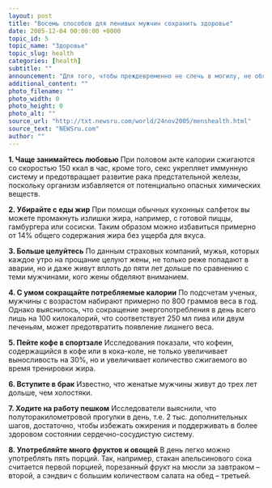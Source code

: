 ```yaml
---
layout: post
title: "Восемь способов для ленивых мужчин сохранить здоровье"
date: 2005-12-04 00:00:00 +0000
topic_id: 5
topic_name: "Здоровье"
topic_slug: health
categories: [health]
subtitle: ""
announcement: "Для того, чтобы преждевременно не слечь в могилу, не обязательно быть помешанным на здоровом образе жизни и часами истязать себя в спортзале. Британский таблоид Daily Mirror предлагает мужчинам несколько способов положительно повлиять на свое здоровье, которые не потребуют никаких дополнительных усилий и жертв."
additional_content: ""
photo_filename: ""
photo_width: 0
photo_height: 0
photo_alt: ""
source_url: "http://txt.newsru.com/world/24nov2005/menshealth.html"
source_text: "NEWSru.com"
author: ""
---
```

<strong>1. Чаще занимайтесь любовью</strong>
При половом акте калории сжигаются со скоростью 150 ккал в час, кроме того, секс укрепляет иммунную систему и предотвращает развитие рака предстательной железы, поскольку организм избавляется от потенциально опасных химических веществ.

<strong>2. Убирайте с еды жир</strong>
При помощи обычных кухонных салфеток вы можете промакнуть излишки жира, например, с готовой пиццы, гамбургера или сосиски. Таким образом можно избавиться примерно от 14% общего содержания жира без ущерба для вкуса.

<strong>3. Больше целуйтесь</strong>
По данным страховых компаний, мужья, которых каждое утро на прощание целуют жены, не только реже попадают в аварии, но и даже живут вплоть до пяти лет дольше по сравнению с теми мужчинами, кого жены обделяют вниманием.

<strong>4. С умом сокращайте потребляемые калории</strong>
По подсчетам ученых, мужчины с возрастом набирают примерно по 800 граммов веса в год. Однако выяснилось, что сокращение энергопотребления в день всего лишь на 100 килокалорий, что соответствует 250 мл пива или двум печеньям, может предотвратить появление лишнего веса.

<strong>5. Пейте кофе в спортзале</strong>
Исследования показали, что кофеин, содержащийся в кофе или в кока-коле, не только увеличивает выносливость на 30%, но и увеличивает количество сжигаемого во время тренировки жира.

<strong>6. Вступите в брак</strong>
Известно, что женатые мужчины живут до трех лет дольше, чем холостяки.

<strong>7. Ходите на работу пешком</strong>
Исследователи выяснили, что полуторакилометровой прогулки в день, т.е. 2 тыс. дополнительных шагов, достаточно, чтобы избежать ожирения и поддерживать в более здоровом состоянии сердечно-сосудистую систему.

<strong>8. Употребляйте много фруктов и овощей</strong>
В день легко можно употреблять пять порций. Так, например, стакан апельсинового сока считается первой порцией, порезанный фрукт на мюсли за завтраком – второй, а сэндвич с большим количеством салата на обед – третьей.
